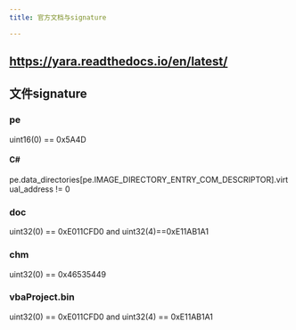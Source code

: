 ```yaml
---
title: 官方文档与signature

---
```


## https://yara.readthedocs.io/en/latest/

## 文件signature

### pe

uint16(0) == 0x5A4D

#### C\#
pe.data_directories[pe.IMAGE_DIRECTORY_ENTRY_COM_DESCRIPTOR].virtual_address != 0

### doc 

uint32(0) == 0xE011CFD0 and uint32(4)==0xE11AB1A1

### chm 

uint32(0) == 0x46535449

### vbaProject.bin

uint32(0) == 0xE011CFD0 and uint32(4) == 0xE11AB1A1

